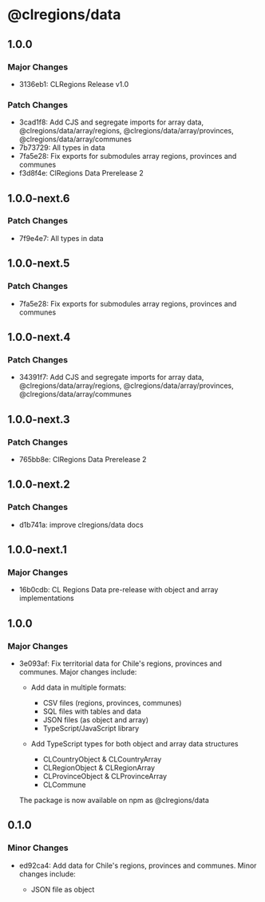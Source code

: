 # @clregions/data

## 1.0.0

### Major Changes

- 3136eb1: CLRegions Release v1.0

### Patch Changes

- 3cad1f8: Add CJS and segregate imports for array data, @clregions/data/array/regions, @clregions/data/array/provinces, @clregions/data/array/communes
- 7b73729: All types in data
- 7fa5e28: Fix exports for submodules array regions, provinces and communes
- f3d8f4e: ClRegions Data Prerelease 2

## 1.0.0-next.6

### Patch Changes

- 7f9e4e7: All types in data

## 1.0.0-next.5

### Patch Changes

- 7fa5e28: Fix exports for submodules array regions, provinces and communes

## 1.0.0-next.4

### Patch Changes

- 34391f7: Add CJS and segregate imports for array data, @clregions/data/array/regions, @clregions/data/array/provinces, @clregions/data/array/communes

## 1.0.0-next.3

### Patch Changes

- 765bb8e: ClRegions Data Prerelease 2

## 1.0.0-next.2

### Patch Changes

- d1b741a: improve clregions/data docs

## 1.0.0-next.1

### Major Changes

- 16b0cdb: CL Regions Data pre-release with object and array implementations

## 1.0.0

### Major Changes

- 3e093af: Fix territorial data for Chile's regions, provinces and communes. Major changes include:

  - Add data in multiple formats:

    - CSV files (regions, provinces, communes)
    - SQL files with tables and data
    - JSON files (as object and array)
    - TypeScript/JavaScript library

  - Add TypeScript types for both object and array data structures
    - CLCountryObject & CLCountryArray
    - CLRegionObject & CLRegionArray
    - CLProvinceObject & CLProvinceArray
    - CLCommune

  The package is now available on npm as @clregions/data

## 0.1.0

### Minor Changes

- ed92ca4: Add data for Chile's regions, provinces and communes. Minor changes include:

  - JSON file as object
